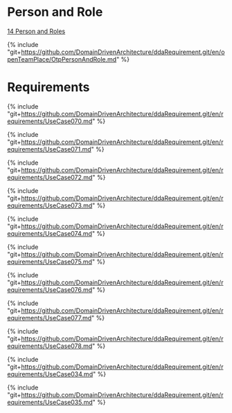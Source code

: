 
# Person and Role

[14 Person and Roles](OtpPersonAndRole.md)

{% include "git+https://github.com/DomainDrivenArchitecture/ddaRequirement.git/en/openTeamPlace/OtpPersonAndRole.md" %}



# Requirements

{% include "git+https://github.com/DomainDrivenArchitecture/ddaRequirement.git/en/requirements/UseCase070.md" %}

{% include "git+https://github.com/DomainDrivenArchitecture/ddaRequirement.git/en/requirements/UseCase071.md" %}

{% include "git+https://github.com/DomainDrivenArchitecture/ddaRequirement.git/en/requirements/UseCase072.md" %}

{% include "git+https://github.com/DomainDrivenArchitecture/ddaRequirement.git/en/requirements/UseCase073.md" %}

{% include "git+https://github.com/DomainDrivenArchitecture/ddaRequirement.git/en/requirements/UseCase074.md" %}

{% include "git+https://github.com/DomainDrivenArchitecture/ddaRequirement.git/en/requirements/UseCase075.md" %}

{% include "git+https://github.com/DomainDrivenArchitecture/ddaRequirement.git/en/requirements/UseCase076.md" %}

{% include "git+https://github.com/DomainDrivenArchitecture/ddaRequirement.git/en/requirements/UseCase077.md" %}



{% include "git+https://github.com/DomainDrivenArchitecture/ddaRequirement.git/en/requirements/UseCase078.md" %}

{% include "git+https://github.com/DomainDrivenArchitecture/ddaRequirement.git/en/requirements/UseCase034.md" %}

{% include "git+https://github.com/DomainDrivenArchitecture/ddaRequirement.git/en/requirements/UseCase035.md" %}
